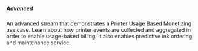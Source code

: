 ##### Advanced

An advanced stream that demonstrates a Printer Usage Based Monetizing use case. Learn about how printer events are collected and aggregated in order to enable usage-based billing. It also enables predictive ink ordering and maintenance service.